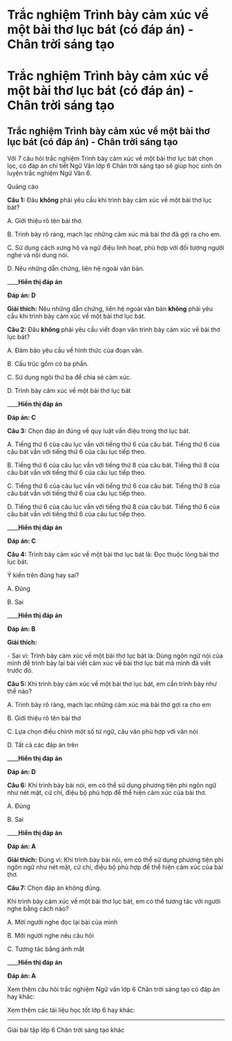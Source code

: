 # Trắc nghiệm Trình bày cảm xúc về một bài thơ lục bát (có đáp án) - Chân trời sáng tạo

# Trắc nghiệm Trình bày cảm xúc về một bài thơ lục bát (có đáp án) - Chân trời sáng tạo

## Trắc nghiệm Trình bày cảm xúc về một bài thơ lục bát (có đáp án) - Chân trời sáng tạo

Với 7 câu hỏi trắc nghiệm Trình bày cảm xúc về một bài thơ lục bát chọn lọc, có đáp án chi tiết Ngữ Văn lớp 6 Chân trời sáng tạo sẽ giúp học sinh ôn luyện trắc nghiệm Ngữ Văn 6.

Quảng cáo

**Câu 1:** Đâu **không** phải yêu cầu khi trình bày cảm xúc về một bài thơ lục bát?

A. Giới thiệu rõ tên bài thơ.

B. Trình bày rõ ràng, mạch lạc những cảm xúc mà bài thơ đã gợi ra cho em.

C. Sử dụng cách xưng hô và ngữ điệu linh hoạt, phù hợp với đối tượng người nghe và nội dung nói.

D. Nêu những dẫn chứng, liên hệ ngoài văn bản.

____**Hiển thị đáp án**

**Đáp án: D**

**Giải thích:** Nêu những dẫn chứng, liên hệ ngoài văn bản **không** phải yêu cầu khi trình bày cảm xúc về một bài thơ lục bát.

**Câu 2:** Đâu **không** phải yêu cầu viết đoạn văn trình bày cảm xúc về bài thơ lục bát?

A. Đảm bảo yêu cầu về hình thức của đoạn văn.

B. Cấu trúc gồm có ba phần.

C. Sử dụng ngôi thứ ba để chia sẻ cảm xúc.

D. Trình bày cảm xúc về một bài thơ lục bát

____**Hiển thị đáp án**

**Đáp án: C**

**Câu 3:** Chọn đáp án đúng về quy luật vần điệu trong thơ lục bát.

A. Tiếng thứ 6 của câu lục vần với tiếng thứ 6 của câu bát. Tiếng thứ 6 của câu bát vần với tiếng thứ 6 của câu lục tiếp theo.

B. Tiếng thứ 6 của câu lục vần với tiếng thứ 8 của câu bát. Tiếng thứ 8 của câu bát vần với tiếng thứ 6 của câu lục tiếp theo.

C. Tiếng thứ 6 của câu lục vần với tiếng thứ 6 của câu bát. Tiếng thứ 8 của câu bát vần với tiếng thứ 6 của câu lục tiếp theo.

D. Tiếng thứ 6 của câu lục vần với tiếng thứ 8 của câu bát. Tiếng thứ 6 của câu bát vần với tiếng thứ 6 của câu lục tiếp theo.

____**Hiển thị đáp án**

**Đáp án: C**

**Câu 4:** Trình bày cảm xúc về một bài thơ lục bát là: Đọc thuộc lòng bài thơ lục bát.

Ý kiến trên đúng hay sai?

A. Đúng

B. Sai

____**Hiển thị đáp án**

**Đáp án: B**

**Giải thích:**

\- Sai vì: Trình bày cảm xúc về một bài thơ lục bát là: Dùng ngôn ngữ nói của mình để trình bày lại bài viết cảm xúc về bài thơ lục bát mà mình đã viết trước đó.

**Câu 5:** Khi trình bày cảm xúc về một bài thơ lục bát, em cần trình bày như thế nào?

A. Trình bày rõ ràng, mạch lạc những cảm xúc mà bài thơ gợi ra cho em

B. Giới thiệu rõ tên bài thơ

C. Lựa chọn điều chỉnh một số từ ngữ, câu văn phù hợp với văn nói

D. Tất cả các đáp án trên

____**Hiển thị đáp án**

**Đáp án: D**

**Câu 6:** Khi trình bày bài nói, em có thể sử dụng phương tiện phi ngôn ngữ như nét mặt, cử chỉ, điệu bộ phù hợp để thể hiện cảm xúc của bài thơ.

A. Đúng

B. Sai

____**Hiển thị đáp án**

**Đáp án: A**

**Giải thích:** Đúng vì: Khi trình bày bài nói, em có thể sử dụng phương tiện phi ngôn ngữ như nét mặt, cử chỉ, điệu bộ phù hợp để thể hiện cảm xúc của bài thơ.

**Câu 7:** Chọn đáp án không đúng.

Khi trình bày cảm xúc về một bài thơ lục bát, em có thể tương tác với người nghe bằng cách nào?

A. Mời người nghe đọc lại bài của mình

B. Mời người nghe nêu câu hỏi

C. Tương tác bằng ánh mắt

____**Hiển thị đáp án**

**Đáp án: A**

Xem thêm câu hỏi trắc nghiệm Ngữ văn lớp 6 Chân trời sáng tạo có đáp án hay khác:

Xem thêm các tài liệu học tốt lớp 6 hay khác:

* * *

Giải bài tập lớp 6 Chân trời sáng tạo khác
